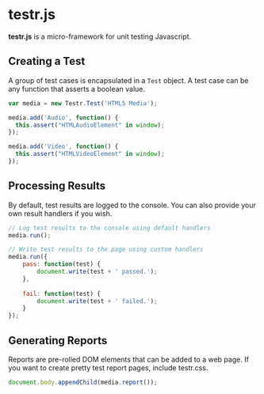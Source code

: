 # testr.js

**testr.js** is a micro-framework for unit testing Javascript.

## Creating a Test

A group of test cases is encapsulated in a `Test` object.
A test case can be any function that asserts a boolean value.

```javascript
var media = new Testr.Test('HTML5 Media');

media.add('Audio', function() {
  this.assert("HTMLAudioElement" in window);
});

media.add('Video', function() {
  this.assert("HTMLVideoElement" in window);
});
```

## Processing Results

By default, test results are logged to the console. You can also provide your
own result handlers if you wish.

```javascript
// Log test results to the console using default handlers
media.run();

// Write test results to the page using custom handlers
media.run({
    pass: function(test) {
        document.write(test + ' passed.');
    },
    
    fail: function(test) {
        document.write(test + ' failed.');
    }
});
````

## Generating Reports

Reports are pre-rolled DOM elements that can be added to a web page.
If you want to create pretty test report pages, include testr.css.

```javascript
document.body.appendChild(media.report());
```
